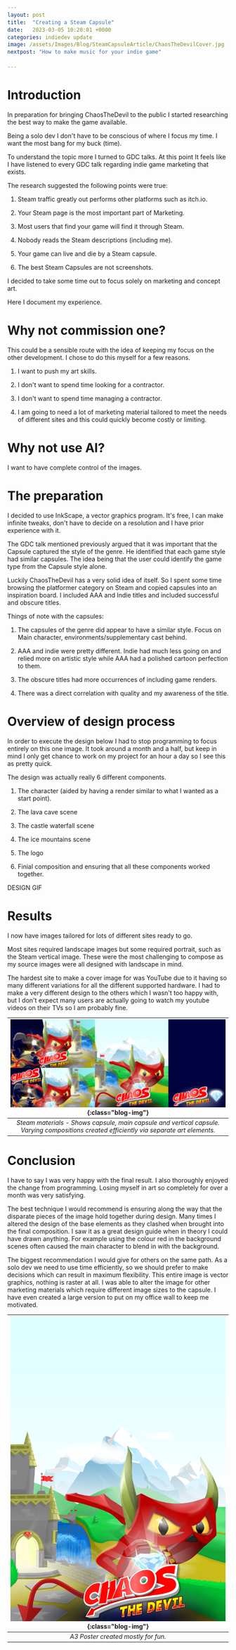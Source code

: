 ```yaml
---
layout: post
title:  "Creating a Steam Capsule"
date:   2023-03-05 10:20:01 +0000
categories: indiedev update
image: /assets/Images/Blog/SteamCapsuleArticle/ChaosTheDevilCover.jpg
nextpost: "How to make music for your indie game"

---
```


# Introduction
In preparation for bringing ChaosTheDevil to the public I started researching the best way to make the game available.

Being a solo dev I don't have to be conscious of where I focus my time. I want the most bang for my buck (time).

To understand the topic more I turned to GDC talks. At this point It feels like I have listened to every GDC talk regarding indie game marketing that exists.

The research suggested the following points were true:

1. Steam traffic greatly out performs other platforms such as itch.io.

2. Your Steam page is the most important part of Marketing.

3. Most users that find your game will find it through Steam.

4. Nobody reads the Steam descriptions (including me).

5. Your game can live and die by a Steam capsule.

6. The best Steam Capsules are not screenshots.

I decided to take some time out to focus solely on marketing and concept art. 

Here I document my experience.

# Why not commission one?
This could be a sensible route with the idea of keeping my focus on the other development. I chose to do this myself for a few reasons.

1. I want to push my art skills.

2. I don't want to spend time looking for a contractor.

3. I don't want to spend time managing a contractor.

4. I am going to need a lot of marketing material tailored to meet the needs of different sites and this could quickly become costly or limiting.

# Why not use AI?
I want to have complete control of the images.

# The preparation
I decided to use InkScape, a vector graphics program. It's free, I can make infinite tweaks, don't have to decide on a resolution and I have prior experience with it. 

The GDC talk mentioned previously argued that it was important that the Capsule captured the style of the genre. He identified that each game style had similar capsules. The idea being that the user could identify the game type from the Capsule style alone.

Luckily ChaosTheDevil has a very solid idea of itself. So I spent some time browsing the platformer category on Steam and copied capsules into an inspiration board. I included AAA and Indie titles and included successful and obscure titles.

Things of note with the capsules:

1. The capsules of the genre did appear to have a similar style. Focus on Main character, environments/supplementary cast behind.

2. AAA and indie were pretty different. Indie had much less going on and relied more on artistic style while AAA had a polished cartoon perfection to them.

3. The obscure titles had more occurrences of including game renders.

4. There was a direct correlation with quality and my awareness of the title.

# Overview of design process
In order to execute the design below I had to stop programming to focus entirely on this one image. It took around a month and a half, but keep in mind I only get chance to work on my project for an hour a day so I see this as pretty quick.

The design was actually really 6 different components.

1. The character (aided by having a render similar to what I wanted as a start point).

2. The lava cave scene

3. The castle waterfall scene

4. The ice mountains scene

5. The logo

6. Finial composition and ensuring that all these components worked together.

DESIGN GIF

# Results
I now have images tailored for lots of different sites ready to go.

Most sites required landscape images but some required portrait, such as the Steam vertical image. These were the most challenging to compose as my source images were all designed with landscape in mind.

The hardest site to make a cover image for was YouTube due to it having so many different variations for all the different supported hardware. I had to make a very different design to the others which I wasn't too happy with, but I don't expect many users are actually going to watch my youtube videos on their TVs so I am probably fine.

| ![Affine warping effect on polygons with offscreen vertices](/assets/Images/Blog/SteamCapsuleArticle/SteamMaterials.png){:class="blog-img"} |
|:--:|
| *Steam materials - Shows capsule, main capsule and vertical capsule. Varying compositions created efficiently via separate art elements.* |

# Conclusion
I have to say I was very happy with the final result. I also thoroughly enjoyed the change from programming. Losing myself in art so completely for over a month was very satisfying.

The best technique I would recommend is ensuring along the way that the disparate pieces of the image hold together during design. Many times I altered the design of the base elements as they clashed when brought into the final composition. I saw it as a great design guide when in theory I could have drawn anything. For example using the colour red in the background scenes often caused the main character to blend in with the background.

The biggest recommendation I would give for others on the same path. As a solo dev we need to use time efficiently, so we should prefer to make decisions which can result in maximum flexibility. This entire image is vector graphics, nothing is raster at all. I was able to alter the image for other marketing materials which require different image sizes to the capsule. I have even created a large version to put on my office wall to keep me motivated.

| ![Affine warping effect on polygons with offscreen vertices](/assets/Images/Blog/SteamCapsuleArticle/A3.png){:class="blog-img"} |
|:--:|
| *A3 Poster created mostly for fun.* |